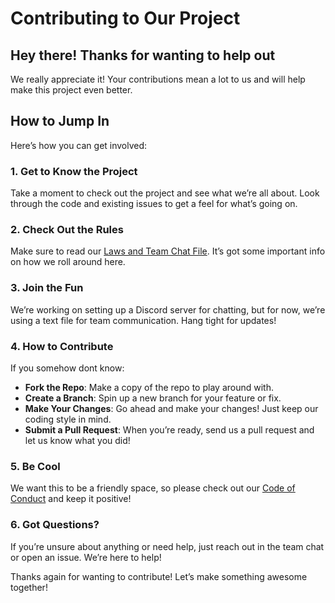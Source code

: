 # Contributing to Our Project

## Hey there! Thanks for wanting to help out

We really appreciate it! Your contributions mean a lot to us and will help make this project even better.

## How to Jump In

Here’s how you can get involved:

### 1. Get to Know the Project

Take a moment to check out the project and see what we’re all about. Look through the code and existing issues to get a feel for what’s going on.

### 2. Check Out the Rules

Make sure to read our [Laws and Team Chat File](LAWS_CHAT.md). It’s got some important info on how we roll around here.

### 3. Join the Fun

We’re working on setting up a Discord server for chatting, but for now, we’re using a text file for team communication. Hang tight for updates!

### 4. How to Contribute

If you somehow dont know:

- **Fork the Repo**: Make a copy of the repo to play around with.
- **Create a Branch**: Spin up a new branch for your feature or fix.
- **Make Your Changes**: Go ahead and make your changes! Just keep our coding style in mind.
- **Submit a Pull Request**: When you’re ready, send us a pull request and let us know what you did!

### 5. Be Cool

We want this to be a friendly space, so please check out our [Code of Conduct](CODE_OF_CONDUCT.md) and keep it positive!

### 6. Got Questions?

If you’re unsure about anything or need help, just reach out in the team chat or open an issue. We’re here to help!

Thanks again for wanting to contribute! Let’s make something awesome together!
